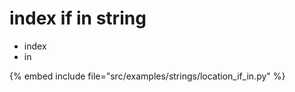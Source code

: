 # index if in string


* index
* in

{% embed include file="src/examples/strings/location_if_in.py" %}


